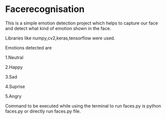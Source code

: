 # Facerecognisation

This is a simple emotion detection project which helps to capture our face and detect what kind of emotion shown in the face.

Libraries like numpy,cv2,keras,tensorflow were used.

Emotions detected are

1.Neutral

2.Happy

3.Sad

4.Suprise

5.Angry

Command to be executed while using the terminal to run faces.py is python faces.py or directly run faces.py file.
